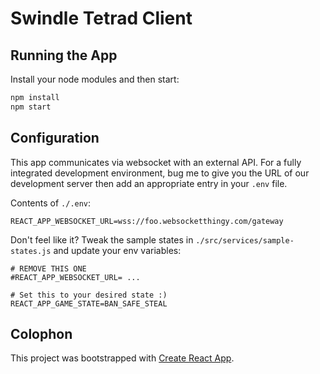 # Swindle Tetrad Client

## Running the App

Install your node modules and then start:

```javascript
npm install
npm start
```

## Configuration

This app communicates via websocket with an external API. For a fully
integrated development environment, bug me to give you the URL of
our development server then add an appropriate entry in your `.env` file.

Contents of `./.env`:

```
REACT_APP_WEBSOCKET_URL=wss://foo.websocketthingy.com/gateway
```

Don't feel like it? Tweak the sample states in `./src/services/sample-states.js`
and update your env variables:

```
# REMOVE THIS ONE
#REACT_APP_WEBSOCKET_URL= ...

# Set this to your desired state :)
REACT_APP_GAME_STATE=BAN_SAFE_STEAL
```

## Colophon

This project was bootstrapped with [Create React App](https://github.com/facebook/create-react-app).